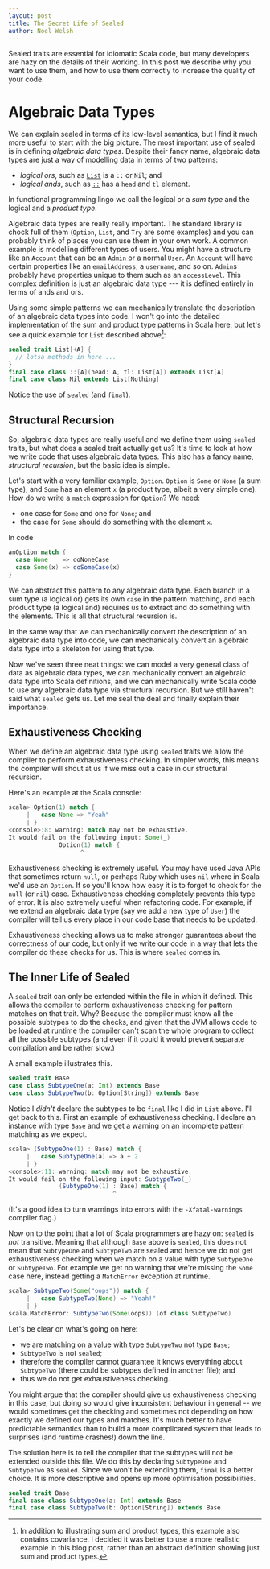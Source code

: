 ```yaml
---
layout: post
title: The Secret Life of Sealed 
author: Noel Welsh
---
```


Sealed traits are essential for idiomatic Scala code, but many developers are hazy on the details of their working. In this post we describe why you want to use them, and how to use them correctly to increase the quality of your code.

<!-- break -->

# Algebraic Data Types

We can explain sealed in terms of its low-level semantics, but I find it much more useful to start with the big picture. The most important use of sealed is in defining *algebraic data types*. Despite their fancy name, algebraic data types are just a way of modelling data in terms of two patterns:

- *logical ors*, such as [`List`][list] is a `::` or `Nil`; and
- *logical ands*, such as [`::`][double-colon] has a `head` and `tl` element.

In functional programming lingo we call the logical or a *sum type* and the logical and a *product type*.

Algebraic data types are really really important. The standard library is chock full of them (`Option`, `List`, and `Try` are some examples) and you can probably think of places you can use them in your own work. A common example is modelling different types of users. You might have a structure like an `Account` that can be an `Admin` or a normal `User`. An `Account` will have certain properties like an `emailAddress`, a `username`, and so on. `Admin`s probably have properties unique to them such as an `accessLevel`. This complex definition is just an algebraic data type --- it is defined entirely in terms of ands and ors.

Using some simple patterns we can mechanically translate the description of an algebraic data types into code. I won't go into the detailed implementation of the sum and product type patterns in Scala here, but let's see a quick example for `List` described above[^full-pattern]:

~~~ scala
sealed trait List[+A] {
  // lotsa methods in here ...
}
final case class ::[A](head: A, tl: List[A]) extends List[A]
final case class Nil extends List[Nothing]
~~~

Notice the use of `sealed` (and `final`).

## Structural Recursion

So, algebraic data types are really useful and we define them using `sealed` traits, but what does a sealed trait actually get us? It's time to look at how we write code that uses algebraic data types. This also has a fancy name, *structural recursion*, but the basic idea is simple.

Let's start with a very familiar example, `Option`. `Option` is `Some` or `None` (a sum type), and `Some` has an element `x` (a product type, albeit a very simple one). How do we write a `match` expression for `Option`? We need:

- one case for `Some` and one for `None`; and
- the case for `Some` should do something with the element `x`.

In code

~~~ scala
anOption match {
  case None    => doNoneCase
  case Some(x) => doSomeCase(x)
}
~~~

We can abstract this pattern to any algebraic data type. Each branch in a sum type (a logical or) gets its own `case` in the pattern matching, and each product type (a logical and) requires us to extract and do something with the elements. This is all that structural recursion is.

In the same way that we can mechanically convert the description of an algebraic data type into code, we can mechanically convert an algebraic data type into a skeleton for using that type.

Now we've seen three neat things: we can model a very general class of data as algebraic data types, we can mechanically convert an algebraic data type into Scala definitions, and we can mechanically write Scala code to use any algebraic data type via structural recursion. But we still haven't said what `sealed` gets us. Let me seal the deal and finally explain their importance.

## Exhaustiveness Checking

When we define an algebraic data type using `sealed` traits we allow the compiler to perform exhaustiveness checking. In simpler words, this means the compiler will shout at us if we miss out a case in our structural recursion.

Here's an example at the Scala console:

~~~ scala
scala> Option(1) match {
     |   case None => "Yeah"
     | }
<console>:8: warning: match may not be exhaustive.
It would fail on the following input: Some(_)
              Option(1) match {
                    ^
~~~

Exhaustiveness checking is extremely useful. You may have used Java APIs that sometimes return `null`, or perhaps Ruby which uses `nil` where in Scala we'd use an `Option`. If so you'll know how easy it is to forget to check for the `null` (or `nil`) case. Exhaustiveness checking completely prevents this type of error. It is also extremely useful when refactoring code. For example, if we extend an algebraic data type (say we add a new type of `User`) the compiler will tell us every place in our code base that needs to be updated.

Exhaustiveness checking allows us to make stronger guarantees about the correctness of our code, but only if we write our code in a way that lets the compiler do these checks for us. This is where `sealed` comes in.

## The Inner Life of Sealed

A `sealed` trait can only be extended within the file in which it defined. This allows the compiler to perform exhaustiveness checking for pattern matches on that trait. Why? Because the compiler must know all the possible subtypes to do the checks, and given that the JVM allows code to be loaded at runtime the compiler can't scan the whole program to collect all the possible subtypes (and even if it could it would prevent separate compilation and be rather slow.)

A small example illustrates this.

~~~ scala
sealed trait Base
case class SubtypeOne(a: Int) extends Base
case class SubtypeTwo(b: Option[String]) extends Base
~~~

Notice I *didn't* declare the subtypes to be `final` like I did in `List` above. I'll get back to this. First an example of exhaustiveness checking. I declare an instance with type `Base` and we get a warning on an incomplete pattern matching as we expect.

~~~ scala
scala> (SubtypeOne(1) : Base) match {
     |   case SubtypeOne(a) => a + 2
     | }
<console>:11: warning: match may not be exhaustive.
It would fail on the following input: SubtypeTwo(_)
              (SubtypeOne(1) : Base) match {
                             ^
~~~

(It's a good idea to turn warnings into errors with the `-Xfatal-warnings` compiler flag.)

Now on to the point that a lot of Scala programmers are hazy on: `sealed` is *not* transitive. Meaning that although `Base` above is `sealed`, this does not mean that `SubtypeOne` and `SubtypeTwo` are sealed and hence we do not get exhaustiveness checking when we match on a value with type `SubtypeOne` or `SubtypeTwo`. For example we get no warning that we're missing the `Some` case here, instead getting a `MatchError` exception at runtime.

~~~ scala
scala> SubtypeTwo(Some("oops")) match {
     |   case SubtypeTwo(None) => "Yeah!"
     | }
scala.MatchError: SubtypeTwo(Some(oops)) (of class SubtypeTwo)
~~~

Let's be clear on what's going on here:

- we are matching on a value with type `SubtypeTwo` not type `Base`;
- `SubtypeTwo` is not `sealed`;
- therefore the compiler cannot guarantee it knows everything about `SubtypeTwo` (there could be subtypes defined in another file); and
- thus we do not get exhaustiveness checking.

You might argue that the compiler should give us exhaustiveness checking in this case, but doing so would give inconsistent behaviour in general -- we would sometimes get the checking and sometimes not depending on how exactly we defined our types and matches. It's much better to have predictable semantics than to build a more complicated system that leads to surprises (and runtime crashes!) down the line.

The solution here is to tell the compiler that the subtypes will not be extended outside this file. We do this by declaring `SubtypeOne` and `SubtypeTwo` as `sealed`. Since we won't be extending them, `final` is a better choice. It is more descriptive and opens up more optimisation possibilities.

~~~ scala
sealed trait Base
final case class SubtypeOne(a: Int) extends Base
final case class SubtypeTwo(b: Option[String]) extends Base
~~~

[double-colon]: http://www.scala-lang.org/api/2.11.6/#scala.collection.immutable.$colon$colon
[list]: http://www.scala-lang.org/api/2.11.6/#scala.collection.immutable.List

[^full-pattern]: In addition to illustrating sum and product types, this example also contains covariance. I decided it was better to use a more realistic example in this blog post, rather than an abstract definition showing just sum and product types.
